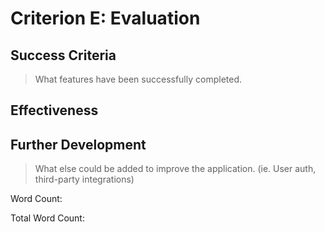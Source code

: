 # Criterion E: Evaluation

## Success Criteria
> What features have been successfully completed.

## Effectiveness
> 

## Further Development
> What else could be added to improve the application. (ie. User auth, third-party integrations)

Word Count:

Total Word Count: